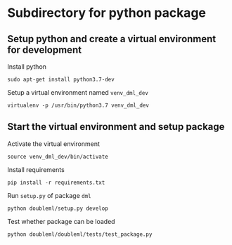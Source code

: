 # Subdirectory for python package

## Setup python and create a virtual environment for development
Install python
```
sudo apt-get install python3.7-dev
```
Setup a virtual environment named `venv_dml_dev`
```
virtualenv -p /usr/bin/python3.7 venv_dml_dev
```

## Start the virtual environment and setup package
Activate the virtual environment
```
source venv_dml_dev/bin/activate
```
Install requirements
```
pip install -r requirements.txt
```
Run `setup.py` of package `dml`
```
python doubleml/setup.py develop
```
Test whether package can be loaded
```
python doubleml/doubleml/tests/test_package.py
```

